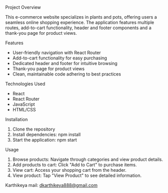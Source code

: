 Project Overview

This e-commerce website specializes in plants and pots, offering users a seamless online shopping experience. The application features multiple routes, add-to-cart functionality, header and footer components and a thank-you page for product views.

Features

- User-friendly navigation with React Router
- Add-to-cart functionality for easy purchasing
- Dedicated header and footer for intuitive browsing
- Thank-you page for product views
- Clean, maintainable code adhering to best practices

Technologies Used

- React
- React Router
- JavaScript
- HTML/CSS

Installation

1. Clone the repository
2. Install dependencies: npm install
3. Start the application: npm start

Usage

1. Browse products: Navigate through categories and view product details.
2. Add products to cart: Click "Add to Cart" to purchase items.
3. View cart: Access your shopping cart from the header.
4. View product: Tap "View Product" to see detailed information.

Karthikeya
mail: dkarthikeya888@gmail.com
